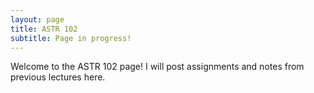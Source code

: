 ```yaml
---
layout: page
title: ASTR 102
subtitle: Page in progress!
---
```


Welcome to the ASTR 102 page! I will post assignments and notes from previous lectures here.
